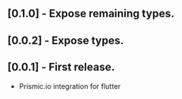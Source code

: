 ## [0.1.0] - Expose remaining types.

## [0.0.2] - Expose types.

## [0.0.1] - First release.

* Prismic.io integration for flutter

